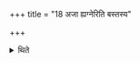 +++
title = "18 अजा ह्यग्नेरिति बस्तस्य"

+++

<details><summary>थिते</summary>

अजा ह्यग्नेरिति बस्तस्य १८
</details>
